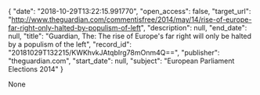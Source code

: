 {
  "date": "2018-10-29T13:22:15.991770", 
  "open_access": false, 
  "target_url": "http://www.theguardian.com/commentisfree/2014/may/14/rise-of-europe-far-right-only-halted-by-populism-of-left", 
  "description": null, 
  "end_date": null, 
  "title": "Guardian, The: The rise of Europe's far right will only be halted by a populism of the left", 
  "record_id": "20181029T132215/KWKhvkJAtqbIrg78mOnm4Q==", 
  "publisher": "theguardian.com", 
  "start_date": null, 
  "subject": "European Parliament Elections 2014"
}

None